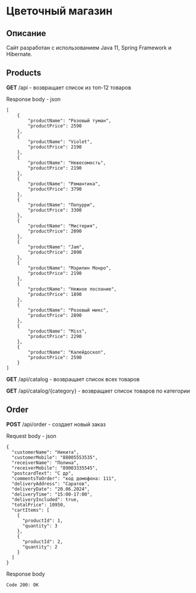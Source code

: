 # Цветочный магазин
## Описание

Сайт разработан с использованием Java 11, Spring Framework и Hibernate. 

## Products
**GET** /api - возвращает список из топ-12 товаров 

Response body - json
```
[
    {
        "productName": "Розовый туман",
        "productPrice": 2590
    },
    {
        "productName": "Violet",
        "productPrice": 2190
    },
    {
        "productName": "Невесомость",
        "productPrice": 2190
    },
    {
        "productName": "Романтика",
        "productPrice": 3790
    },
    {
        "productName": "Попурри",
        "productPrice": 3300
    },
    {
        "productName": "Мистерия",
        "productPrice": 2090
    },
    {
        "productName": "Jam",
        "productPrice": 2090
    },
    {
        "productName": "Мэрилин Монро",
        "productPrice": 2190
    },
    {
        "productName": "Нежное послание",
        "productPrice": 1890
    },
    {
        "productName": "Розовый микс",
        "productPrice": 2890
    },
    {
        "productName": "Miss",
        "productPrice": 2290
    },
    {
        "productName": "Калейдоскоп",
        "productPrice": 2590
    }
]
```

**GET** /api/catalog - возвращает список всех товаров

**GET** /api/catalog/{category} -  возвращает список товаров по категории

## Order 
**POST** /api/order - создает новый заказ

Request body - json
```
{
  "customerName": "Никита",
  "customerMobile": "88005553535",
  "receiverName": "Полина",
  "receiverMobile": "89003335545",
  "postcardText": "С др",
  "commentsToOrder": "код домофона: 111",
  "deliveryAddress": "Саратов",
  "deliveryDate": "20.06.2024",
  "deliveryTime": "15:00-17:00",
  "deliveryIncluded": true,
  "totalPrice": 10950,
  "cartItems": [
    {
      "productId": 1,
      "quantity": 3
    },
    {
      "productId": 2,
      "quantity": 2
    }
  ]
}
```

Response body
```
Code 200: OK
```


